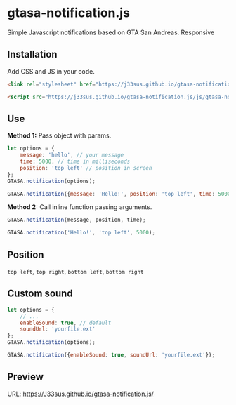 # gtasa-notification.js
Simple Javascript notifications based on GTA San Andreas. Responsive

## Installation
Add CSS and JS in your code.
```html
<link rel="stylesheet" href="https://j33sus.github.io/gtasa-notification.js/css/gtasa-notification.min.css">
```
```html
<script src="https://j33sus.github.io/gtasa-notification.js/js/gtasa-notification.min.js"></script>
```

## Use
**Method 1:** Pass object with params.
```js
let options = {
    message: 'hello', // your message
    time: 5000, // time in milliseconds
    position: 'top left' // position in screen
};
GTASA.notification(options);
```
```js
GTASA.notification({message: 'Hello!', position: 'top left', time: 5000});
```
**Method 2:** Call inline function passing arguments.
```js
GTASA.notification(message, position, time);
```
```js
GTASA.notification('Hello!', 'top left', 5000);
```

## Position
`top left`, `top right`, `bottom left`, `bottom right`

## Custom sound
```js
let options = {
    // ...
    enableSound: true, // default
    soundUrl: 'yourfile.ext'
};
GTASA.notification(options);
```
```js
GTASA.notification({enableSound: true, soundUrl: 'yourfile.ext'});
```
## Preview
URL: https://J33sus.github.io/gtasa-notification.js/
